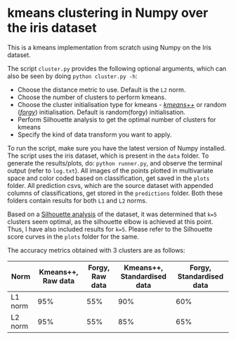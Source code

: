 # kmeans clustering in Numpy over the iris dataset
This is a kmeans implementation from scratch using Numpy on the Iris dataset.

The script `cluster.py` provides the following optional arguments, which can also be seen by doing `python cluster.py -h`:
- Choose the distance metric to use. Default is the  `L2` norm.
- Choose the number of clusters to perform kmeans.
- Choose the cluster initialisation type for kmeans - [*kmeans++*](https://en.wikipedia.org/wiki/K-means%2B%2B) or random ([*forgy*](https://en.wikipedia.org/wiki/K-means_clustering#Algorithms)) initialisation. Default is random(forgy) initialisation.
- Perform Silhouette analysis to get the optimal number of clusters for kmeans
- Specify the kind of data transform you want to apply.

To run the script, make sure you have the latest version of Numpy installed. The script uses the iris dataset, which is present in the `data` folder. To generate the results/plots, do: `python runner.py`, and observe the terminal output (refer to `log.txt`). All images of the points plotted in multivariate space and color coded based
on classification, get saved in the `plots` folder. All prediction csvs, which are the source dataset with appended columns of classifications, get stored in the `predictions` folder. Both these folders contain results for both `L1` and `L2` norms. 

Based on a [Silhouette analysis](https://en.wikipedia.org/wiki/Silhouette_(clustering)) of the dataset, it was determined that `k=5` clusters seem optimal, as the silhouette elbow is achieved at this point. Thus, I have also included results for `k=5`. Please refer to the Silhouette score curves in the `plots` folder for the same.

The accuracy metrics obtained with 3 clusters are as follows:

Norm | Kmeans++, Raw data | Forgy, Raw data | Kmeans++, Standardised data | Forgy, Standardised data |
--- | --- | --- | --- | --- |
L1 norm | 95% | 55% | 90% | 60% |
L2 norm | 95% | 55% | 85% | 65% |
